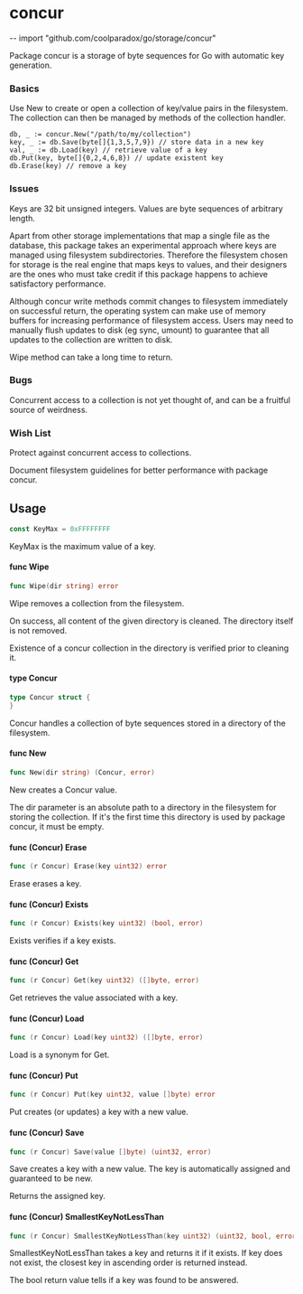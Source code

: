 # concur
--
    import "github.com/coolparadox/go/storage/concur"

Package concur is a storage of byte sequences for Go with automatic key
generation.


### Basics

Use New to create or open a collection of key/value pairs in the filesystem. The
collection can then be managed by methods of the collection handler.

    db, _ := concur.New("/path/to/my/collection")
    key, _ := db.Save(byte[]{1,3,5,7,9}) // store data in a new key
    val, _ := db.Load(key) // retrieve value of a key
    db.Put(key, byte[]{0,2,4,6,8}) // update existent key
    db.Erase(key) // remove a key


### Issues

Keys are 32 bit unsigned integers. Values are byte sequences of arbitrary
length.

Apart from other storage implementations that map a single file as the database,
this package takes an experimental approach where keys are managed using
filesystem subdirectories. Therefore the filesystem chosen for storage is the
real engine that maps keys to values, and their designers are the ones who must
take credit if this package happens to achieve satisfactory performance.

Although concur write methods commit changes to filesystem immediately on
successful return, the operating system can make use of memory buffers for
increasing performance of filesystem access. Users may need to manually flush
updates to disk (eg sync, umount) to guarantee that all updates to the
collection are written to disk.

Wipe method can take a long time to return.


### Bugs

Concurrent access to a collection is not yet thought of, and can be a fruitful
source of weirdness.


### Wish List

Protect against concurrent access to collections.

Document filesystem guidelines for better performance with package concur.

## Usage

```go
const KeyMax = 0xFFFFFFFF
```
KeyMax is the maximum value of a key.

#### func  Wipe

```go
func Wipe(dir string) error
```
Wipe removes a collection from the filesystem.

On success, all content of the given directory is cleaned. The directory itself
is not removed.

Existence of a concur collection in the directory is verified prior to cleaning
it.

#### type Concur

```go
type Concur struct {
}
```

Concur handles a collection of byte sequences stored in a directory of the
filesystem.

#### func  New

```go
func New(dir string) (Concur, error)
```
New creates a Concur value.

The dir parameter is an absolute path to a directory in the filesystem for
storing the collection. If it's the first time this directory is used by package
concur, it must be empty.

#### func (Concur) Erase

```go
func (r Concur) Erase(key uint32) error
```
Erase erases a key.

#### func (Concur) Exists

```go
func (r Concur) Exists(key uint32) (bool, error)
```
Exists verifies if a key exists.

#### func (Concur) Get

```go
func (r Concur) Get(key uint32) ([]byte, error)
```
Get retrieves the value associated with a key.

#### func (Concur) Load

```go
func (r Concur) Load(key uint32) ([]byte, error)
```
Load is a synonym for Get.

#### func (Concur) Put

```go
func (r Concur) Put(key uint32, value []byte) error
```
Put creates (or updates) a key with a new value.

#### func (Concur) Save

```go
func (r Concur) Save(value []byte) (uint32, error)
```
Save creates a key with a new value. The key is automatically assigned and
guaranteed to be new.

Returns the assigned key.

#### func (Concur) SmallestKeyNotLessThan

```go
func (r Concur) SmallestKeyNotLessThan(key uint32) (uint32, bool, error)
```
SmallestKeyNotLessThan takes a key and returns it if it exists. If key does not
exist, the closest key in ascending order is returned instead.

The bool return value tells if a key was found to be answered.

